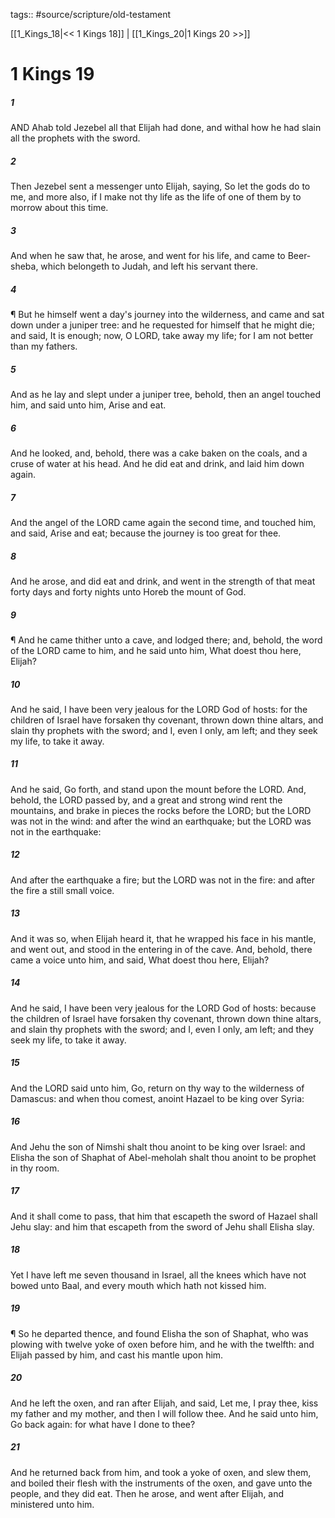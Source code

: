 tags:: #source/scripture/old-testament

[[1_Kings_18|<< 1 Kings 18]] | [[1_Kings_20|1 Kings 20 >>]]

# 1 Kings 19

##### 1

AND Ahab told Jezebel all that Elijah had done, and withal how he had slain all the prophets with the sword.

##### 2

Then Jezebel sent a messenger unto Elijah, saying, So let the gods do to me, and more also, if I make not thy life as the life of one of them by to morrow about this time.

##### 3

And when he saw that, he arose, and went for his life, and came to Beer-sheba, which belongeth to Judah, and left his servant there.

##### 4

¶ But he himself went a day's journey into the wilderness, and came and sat down under a juniper tree: and he requested for himself that he might die; and said, It is enough; now, O LORD, take away my life; for I am not better than my fathers.

##### 5

And as he lay and slept under a juniper tree, behold, then an angel touched him, and said unto him, Arise and eat.

##### 6

And he looked, and, behold, there was a cake baken on the coals, and a cruse of water at his head. And he did eat and drink, and laid him down again.

##### 7

And the angel of the LORD came again the second time, and touched him, and said, Arise and eat; because the journey is too great for thee.

##### 8

And he arose, and did eat and drink, and went in the strength of that meat forty days and forty nights unto Horeb the mount of God.

##### 9

¶ And he came thither unto a cave, and lodged there; and, behold, the word of the LORD came to him, and he said unto him, What doest thou here, Elijah?

##### 10

And he said, I have been very jealous for the LORD God of hosts: for the children of Israel have forsaken thy covenant, thrown down thine altars, and slain thy prophets with the sword; and I, even I only, am left; and they seek my life, to take it away.

##### 11

And he said, Go forth, and stand upon the mount before the LORD. And, behold, the LORD passed by, and a great and strong wind rent the mountains, and brake in pieces the rocks before the LORD; but the LORD was not in the wind: and after the wind an earthquake; but the LORD was not in the earthquake:

##### 12

And after the earthquake a fire; but the LORD was not in the fire: and after the fire a still small voice.

##### 13

And it was so, when Elijah heard it, that he wrapped his face in his mantle, and went out, and stood in the entering in of the cave. And, behold, there came a voice unto him, and said, What doest thou here, Elijah?

##### 14

And he said, I have been very jealous for the LORD God of hosts: because the children of Israel have forsaken thy covenant, thrown down thine altars, and slain thy prophets with the sword; and I, even I only, am left; and they seek my life, to take it away.

##### 15

And the LORD said unto him, Go, return on thy way to the wilderness of Damascus: and when thou comest, anoint Hazael to be king over Syria:

##### 16

And Jehu the son of Nimshi shalt thou anoint to be king over Israel: and Elisha the son of Shaphat of Abel-meholah shalt thou anoint to be prophet in thy room.

##### 17

And it shall come to pass, that him that escapeth the sword of Hazael shall Jehu slay: and him that escapeth from the sword of Jehu shall Elisha slay.

##### 18

Yet I have left me seven thousand in Israel, all the knees which have not bowed unto Baal, and every mouth which hath not kissed him.

##### 19

¶ So he departed thence, and found Elisha the son of Shaphat, who was plowing with twelve yoke of oxen before him, and he with the twelfth: and Elijah passed by him, and cast his mantle upon him.

##### 20

And he left the oxen, and ran after Elijah, and said, Let me, I pray thee, kiss my father and my mother, and then I will follow thee. And he said unto him, Go back again: for what have I done to thee?

##### 21

And he returned back from him, and took a yoke of oxen, and slew them, and boiled their flesh with the instruments of the oxen, and gave unto the people, and they did eat. Then he arose, and went after Elijah, and ministered unto him.
